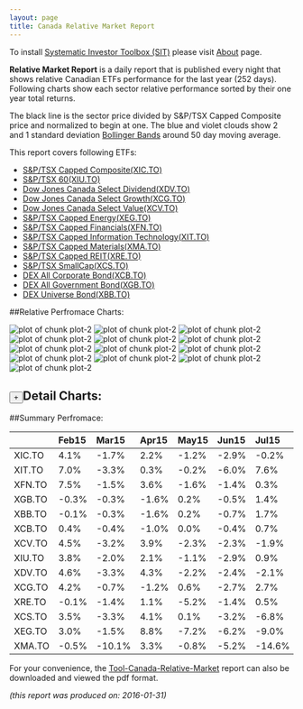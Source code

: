 ```yaml
---
layout: page
title: Canada Relative Market Report
---
```



To install [Systematic Investor Toolbox (SIT)](https://github.com/systematicinvestor/SIT) please visit [About](/about) page.





**Relative Market Report** is a daily report that is published every night 
that shows relative Canadian ETFs performance 
for the last year (252 days). Following charts show each sector relative 
performance sorted by their one year total returns. 

The black line is the sector price divided by S&P/TSX Capped Composite price 
and normalized to begin at one. 
The blue and violet clouds show 2 and 1 standard deviation 
[Bollinger Bands](http://en.wikipedia.org/wiki/Bollinger_Bands)
around 50 day moving average. 

This report covers following ETFs:

* [S&P/TSX Capped Composite(XIC.TO)](http://finance.yahoo.com/q/hl?s=XIC.TO)
* [S&P/TSX 60(XIU.TO)](http://finance.yahoo.com/q/hl?s=XIU.TO)
* [Dow Jones Canada Select Dividend(XDV.TO)](http://finance.yahoo.com/q/hl?s=XDV.TO)
* [Dow Jones Canada Select Growth(XCG.TO)](http://finance.yahoo.com/q/hl?s=XCG.TO)
* [Dow Jones Canada Select Value(XCV.TO)](http://finance.yahoo.com/q/hl?s=XCV.TO)
* [S&P/TSX Capped Energy(XEG.TO)](http://finance.yahoo.com/q/hl?s=XEG.TO)
* [S&P/TSX Capped Financials(XFN.TO)](http://finance.yahoo.com/q/hl?s=XFN.TO)
* [S&P/TSX Capped Information Technology(XIT.TO)](http://finance.yahoo.com/q/hl?s=XIT.TO)
* [S&P/TSX Capped Materials(XMA.TO)](http://finance.yahoo.com/q/hl?s=XMA.TO)
* [S&P/TSX Capped REIT(XRE.TO)](http://finance.yahoo.com/q/hl?s=XRE.TO)
* [S&P/TSX SmallCap(XCS.TO)](http://finance.yahoo.com/q/hl?s=XCS.TO)
* [DEX All Corporate Bond(XCB.TO)](http://finance.yahoo.com/q/hl?s=XCB.TO)
* [DEX All Government Bond(XGB.TO)](http://finance.yahoo.com/q/hl?s=XGB.TO)
* [DEX Universe Bond(XBB.TO)](http://finance.yahoo.com/q/hl?s=XBB.TO)


##Relative Perfromace Charts:
    


![plot of chunk plot-2](/public/images/Tool-Canada-Relative-Market/plot-2-1.png) ![plot of chunk plot-2](/public/images/Tool-Canada-Relative-Market/plot-2-2.png) ![plot of chunk plot-2](/public/images/Tool-Canada-Relative-Market/plot-2-3.png) ![plot of chunk plot-2](/public/images/Tool-Canada-Relative-Market/plot-2-4.png) ![plot of chunk plot-2](/public/images/Tool-Canada-Relative-Market/plot-2-5.png) ![plot of chunk plot-2](/public/images/Tool-Canada-Relative-Market/plot-2-6.png) ![plot of chunk plot-2](/public/images/Tool-Canada-Relative-Market/plot-2-7.png) ![plot of chunk plot-2](/public/images/Tool-Canada-Relative-Market/plot-2-8.png) ![plot of chunk plot-2](/public/images/Tool-Canada-Relative-Market/plot-2-9.png) ![plot of chunk plot-2](/public/images/Tool-Canada-Relative-Market/plot-2-10.png) ![plot of chunk plot-2](/public/images/Tool-Canada-Relative-Market/plot-2-11.png) ![plot of chunk plot-2](/public/images/Tool-Canada-Relative-Market/plot-2-12.png) ![plot of chunk plot-2](/public/images/Tool-Canada-Relative-Market/plot-2-13.png) 

<input type="button" class="btn btn-sm" value="+">Detail Charts:
---
    




<div markdown="1" style="display:none;">
    


![plot of chunk plot-2](/public/images/Tool-Canada-Relative-Market/plot-2-14.png) ![plot of chunk plot-2](/public/images/Tool-Canada-Relative-Market/plot-2-15.png) ![plot of chunk plot-2](/public/images/Tool-Canada-Relative-Market/plot-2-16.png) ![plot of chunk plot-2](/public/images/Tool-Canada-Relative-Market/plot-2-17.png) ![plot of chunk plot-2](/public/images/Tool-Canada-Relative-Market/plot-2-18.png) ![plot of chunk plot-2](/public/images/Tool-Canada-Relative-Market/plot-2-19.png) ![plot of chunk plot-2](/public/images/Tool-Canada-Relative-Market/plot-2-20.png) ![plot of chunk plot-2](/public/images/Tool-Canada-Relative-Market/plot-2-21.png) ![plot of chunk plot-2](/public/images/Tool-Canada-Relative-Market/plot-2-22.png) ![plot of chunk plot-2](/public/images/Tool-Canada-Relative-Market/plot-2-23.png) ![plot of chunk plot-2](/public/images/Tool-Canada-Relative-Market/plot-2-24.png) ![plot of chunk plot-2](/public/images/Tool-Canada-Relative-Market/plot-2-25.png) ![plot of chunk plot-2](/public/images/Tool-Canada-Relative-Market/plot-2-26.png) ![plot of chunk plot-2](/public/images/Tool-Canada-Relative-Market/plot-2-27.png) 

</div>
    




##Summary Perfromace:
    




|       |Feb15  |Mar15  |Apr15  |May15  |Jun15  |Jul15  |Aug15  |Sep15  |Oct15  |Nov15  |Dec15  |Jan16  |Total  |
|:------|:------|:------|:------|:------|:------|:------|:------|:------|:------|:------|:------|:------|:------|
|XIC.TO |  4.1% | -1.7% |  2.2% | -1.2% | -2.9% | -0.2% | -4.3% | -3.4% |  1.9% | -0.2% | -3.0% | -1.7% |-10.2% |
|XIT.TO |  7.0% | -3.3% |  0.3% | -0.2% | -6.0% |  7.6% | -2.6% | -3.2% |  2.3% |  6.6% |  1.5% | -4.8% |  4.0% |
|XFN.TO |  7.5% | -1.5% |  3.6% | -1.6% | -1.4% |  0.3% | -3.3% | -0.5% |  3.6% |  1.2% | -3.3% | -1.5% |  2.8% |
|XGB.TO | -0.3% | -0.3% | -1.6% |  0.2% | -0.5% |  1.4% | -0.9% | -0.6% | -0.1% | -0.1% |  1.3% |  0.6% | -1.0% |
|XBB.TO | -0.1% | -0.3% | -1.6% |  0.2% | -0.7% |  1.7% | -1.2% | -0.2% | -0.3% |  0.1% |  1.2% |  0.2% | -1.1% |
|XCB.TO |  0.4% | -0.4% | -1.0% |  0.0% | -0.4% |  0.7% | -1.2% | -0.3% |  0.2% | -0.1% |  1.0% | -0.4% | -1.3% |
|XCV.TO |  4.5% | -3.2% |  3.9% | -2.3% | -2.3% | -1.9% | -3.7% | -3.7% |  6.2% |  0.1% | -4.4% | -0.2% | -7.4% |
|XIU.TO |  3.8% | -2.0% |  2.1% | -1.1% | -2.9% |  0.9% | -4.6% | -3.1% |  1.5% | -0.1% | -3.1% | -1.6% |-10.1% |
|XDV.TO |  4.6% | -3.3% |  4.3% | -2.2% | -2.4% | -2.1% | -3.3% | -1.6% |  3.3% | -1.1% | -4.4% | -0.8% | -9.1% |
|XCG.TO |  4.2% | -0.7% | -1.2% |  0.6% | -2.7% |  2.7% | -5.2% | -4.7% |  0.6% | -0.9% | -2.5% | -2.9% |-12.3% |
|XRE.TO | -0.1% | -1.4% |  1.1% | -5.2% | -1.4% |  0.5% | -5.4% |  1.7% |  0.7% | -1.1% | -3.4% |  0.8% |-12.6% |
|XCS.TO |  3.5% | -3.3% |  4.1% |  0.1% | -3.2% | -6.8% | -2.8% | -6.8% |  5.1% | -1.9% | -1.6% | -4.4% |-17.4% |
|XEG.TO |  3.0% | -1.5% |  8.8% | -7.2% | -6.2% | -9.0% | -2.1% | -8.1% |  7.5% | -0.6% | -8.4% | -2.2% |-24.7% |
|XMA.TO | -0.5% |-10.1% |  3.3% | -0.8% | -5.2% |-14.6% | -2.4% | -9.6% |  7.6% | -1.6% | -2.5% | -1.6% |-33.5% |
    


For your convenience, the 
[Tool-Canada-Relative-Market](/public/images/Tool-Canada-Relative-Market/Tool-Canada-Relative-Market.pdf)
report can also be downloaded and viewed the pdf format.



*(this report was produced on: 2016-01-31)*
